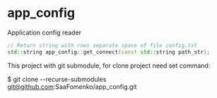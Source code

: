 # app_config
Application config reader

```c++
// Return string with rows separate space of file config.txt
std::string app_config::get_connect(const std::string path_str);
```

This project with git submodule, for clone project need set command:

$ git clone --recurse-submodules git@github.com:SaaFomenko/app_config.git

